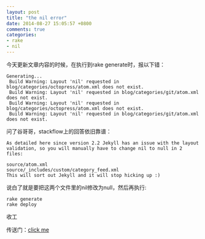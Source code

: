 ```yaml
---
layout: post
title: "the nil error"
date: 2014-08-27 15:05:57 +0800
comments: true
categories: 
- rake
- nil
---
```

今天更新文章内容的时候，在执行到rake generate时，报以下错：

	Generating... 
     Build Warning: Layout 'nil' requested in blog/categories/octopress/atom.xml does not exist.
     Build Warning: Layout 'nil' requested in blog/categories/git/atom.xml does not exist.
     Build Warning: Layout 'nil' requested in blog/categories/octopress/atom.xml does not exist.
     Build Warning: Layout 'nil' requested in blog/categories/git/atom.xml does not exist.


问了谷哥哥，stackflow上的回答依旧靠谱：

	As detailed here since version 2.2 Jekyll has an issue with the layout validation, so you will manually have to change nil to null in 2 files:

	source/atom.xml
	source/_includes/custom/category_feed.xml
	This will sort out Jekyll and it will stop hicking up :)

说白了就是要把这两个文件里的nil修改为null，然后再执行:

	rake generate
	rake deploy
收工

传送门：[click me](http://stackoverflow.com/questions/25159075/integrating-bourbon-to-default-octopress-theme)

